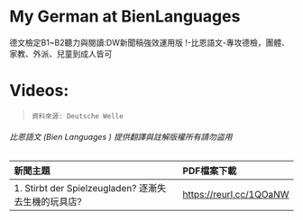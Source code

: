 # My German at BienLanguages
德文檢定B1~B2聽力與閱讀:DW新聞稿強效運用版 !-比恩語文-專攻德檢，團體、家教、外派、兒童到成人皆可

# Videos:
>`資料來源: Deutsche Welle`
###### 比恩語文 (Bien Languages ) 提供翻譯與註解版權所有請勿盜用<h6>
  
| 新聞主題 | PDF檔案下載 |
|:--------|:-------|
| 1. Stirbt der Spielzeugladen? 逐漸失去生機的玩具店? | https://reurl.cc/1QOaNW |
